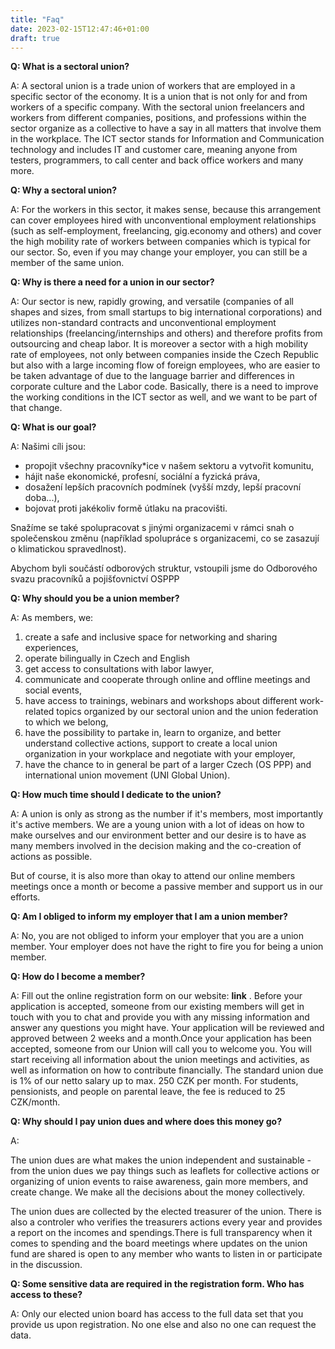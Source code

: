 ```yaml
---
title: "Faq"
date: 2023-02-15T12:47:46+01:00
draft: true
---
```

**Q: What is a sectoral union?**

A: A sectoral union is a trade union of workers that are employed in a specific sector of the economy. It is a union that is not only for and from workers of a specific company. With the sectoral union freelancers and workers from different companies, positions, and professions within the sector organize as a collective to have a say in all matters that involve them in the workplace. The ICT sector stands for Information and Communication technology and includes IT and customer care, meaning anyone from testers, programmers, to call center and back office workers and many more.

**Q: Why a sectoral union?**

A: For the workers in this sector, it makes sense, because this arrangement can cover employees hired with unconventional employment relationships (such as self-employment, freelancing, gig.economy and others) and cover the high mobility rate of workers between companies which is typical for our sector. So, even if you may change your employer, you can still be a member of the same union. 

**Q: Why is there a need for a union in our sector?**

A: Our sector is new, rapidly growing, and versatile (companies of all shapes and sizes, from small startups to big international corporations) and utilizes non-standard contracts and unconventional employment relationships (freelancing/internships and others) and therefore profits from outsourcing and cheap labor. It is moreover a sector with a high mobility rate of employees, not only between companies inside the Czech Republic but also with a large incoming flow of foreign employees, who are easier to be taken advantage of due to the language barrier and differences in corporate culture and the Labor code. Basically, there is a need to improve the working conditions in the ICT sector as well, and we want to be part of that change. 

**Q: What is our goal?**

A: Našimi cíli jsou:

- propojit všechny pracovníky\*ice v našem sektoru a vytvořit komunitu, 
- hájit naše ekonomické, profesní, sociální a fyzická práva, 
- dosažení lepších pracovních podmínek (vyšší mzdy, lepší pracovní doba...),
- bojovat proti jakékoliv formě útlaku na pracovišti. 

Snažíme se také spolupracovat s jinými organizacemi v rámci snah o společenskou změnu (například spolupráce s organizacemi, co se zasazují o klimatickou spravedlnost). 

Abychom byli součástí odborových struktur, vstoupili jsme do Odborového svazu pracovníků a pojišťovnictví OSPPP


**Q: Why should you be a union member?**

A: As members, we:

1. create a safe and inclusive space for networking and sharing experiences,
1. operate bilingually in Czech and English
1. get access to consultations with labor lawyer,
1. communicate and cooperate through online and offline meetings and social events,
1. have access to trainings, webinars and workshops about different work-related topics organized by our sectoral union and the union federation to which we belong,
1. have the possibility to partake in, learn to organize, and better understand collective actions, support to create a local union organization in your workplace and negotiate with your employer,
1. have the chance to in general be part of a larger Czech (OS PPP) and international union movement (UNI Global Union).

**Q: How much time should I dedicate to the union?**

A: A union is only as strong as the number if it's members, most importantly it's active members. We are a young union with a lot of ideas on how to make ourselves and our environment better and our desire is to have as many members involved in the decision making and the co-creation of actions as possible. 

But of course, it is also more than okay to attend our online members meetings once a month or become a passive member and support us in our efforts.

**Q: Am I obliged to inform my employer that I am a union member?**

A: No, you are not obliged to inform your employer that you are a union member. Your employer does not have the right to fire you for being a union member.

**Q: How do I become a member?**

A: Fill out the online registration form on our website: **link** . Before your application is accepted, someone from our existing members will get in touch with you to chat and provide you with any missing information and answer any questions you might have. Your application will be reviewed and approved between 2 weeks and a month.Once your application has been accepted, someone from our Union will call you to welcome you. You will start receiving all information about the union meetings and activities, as well as information on how to contribute financially. The standard union due is 1% of our netto salary up to max. 250 CZK per month. For students, pensionists, and people on parental leave, the fee is reduced to 25 CZK/month.

**Q: Why should I pay union dues and where does this money go?**

A: 

The union dues are what makes the union independent and sustainable - from the union dues we pay things such as leaflets for collective actions or organizing of union events to raise awareness, gain more members, and create change. We make all the decisions about the money collectively.

The union dues are collected by the elected treasurer of the union. There is also a controler who verifies the treasurers actions every year and provides a report on the incomes and spendings.There is full transparency when it comes to spending and the board meetings where updates on the union fund are shared is open to any member who wants to listen in or participate in the discussion.

**Q: Some sensitive data are required in the registration form. Who has access to these?**

A: Only our elected union board has access to the full data set that you provide us upon registration. No one else and also no one can request the data.


